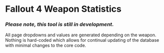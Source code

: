 # Fallout 4 Weapon Statistics
### *Please note, this tool is still in development.*
All page dropdowns and values are generated depending on the weapon. Nothing is hard-coded which allows for continual updating of the database with minimal changes to the core code.
